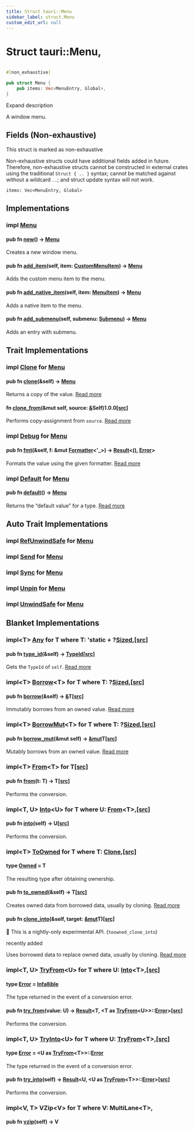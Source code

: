 ```yaml
---
title: Struct tauri::Menu
sidebar_label: struct.Menu
custom_edit_url: null
---
```


  # Struct tauri::Menu,

```rs

#[non_exhaustive]

pub struct Menu {
    pub items: Vec<MenuEntry, Global>,
}
```

Expand description

A window menu.

## Fields (Non-exhaustive)

This struct is marked as non-exhaustive

Non-exhaustive structs could have additional fields added in future. Therefore, non-exhaustive structs cannot be constructed in external crates using the traditional `Struct { .. }` syntax; cannot be matched against without a wildcard `..`; and struct update syntax will not work.

`items: Vec<MenuEntry, Global>`

## Implementations

### impl [Menu](/docs/api/rust/tauri/struct.Menu "struct tauri::Menu")

#### pub fn [new](/docs/api/rust/tauri/about:blank#method.new)() -> [Menu](/docs/api/rust/tauri/struct.Menu "struct tauri::Menu")

Creates a new window menu.

#### pub fn [add_item](/docs/api/rust/tauri/about:blank#method.add_item)(self, item: [CustomMenuItem](/docs/api/rust/tauri/struct.CustomMenuItem "struct tauri::CustomMenuItem")) -> [Menu](/docs/api/rust/tauri/struct.Menu "struct tauri::Menu")

Adds the custom menu item to the menu.

#### pub fn [add_native_item](/docs/api/rust/tauri/about:blank#method.add_native_item)(self, item: [MenuItem](/docs/api/rust/tauri/enum.MenuItem "enum tauri::MenuItem")) -> [Menu](/docs/api/rust/tauri/struct.Menu "struct tauri::Menu")

Adds a native item to the menu.

#### pub fn [add_submenu](/docs/api/rust/tauri/about:blank#method.add_submenu)(self, submenu: [Submenu](/docs/api/rust/tauri/struct.Submenu "struct tauri::Submenu")) -> [Menu](/docs/api/rust/tauri/struct.Menu "struct tauri::Menu")

Adds an entry with submenu.

## Trait Implementations

### impl [Clone](https://doc.rust-lang.org/1.54.0/core/clone/trait.Clone.html "trait core::clone::Clone") for [Menu](/docs/api/rust/tauri/struct.Menu "struct tauri::Menu")

#### pub fn [clone](https://doc.rust-lang.org/1.54.0/core/clone/trait.Clone.html#tymethod.clone)(&self) -> [Menu](/docs/api/rust/tauri/struct.Menu "struct tauri::Menu")

Returns a copy of the value. [Read more](https://doc.rust-lang.org/1.54.0/core/clone/trait.Clone.html#tymethod.clone)

#### fn [clone_from](https://doc.rust-lang.org/1.54.0/core/clone/trait.Clone.html#method.clone_from)(&mut self, source: [&](https://doc.rust-lang.org/1.54.0/std/primitive.reference.html)Self)1.0.0[\[src\]](https://doc.rust-lang.org/1.54.0/src/core/clone.rs.html#130 "goto source code")

Performs copy-assignment from `source`. [Read more](https://doc.rust-lang.org/1.54.0/core/clone/trait.Clone.html#method.clone_from)

### impl [Debug](https://doc.rust-lang.org/1.54.0/core/fmt/trait.Debug.html "trait core::fmt::Debug") for [Menu](/docs/api/rust/tauri/struct.Menu "struct tauri::Menu")

#### pub fn [fmt](https://doc.rust-lang.org/1.54.0/core/fmt/trait.Debug.html#tymethod.fmt)(&self, f: &mut [Formatter](https://doc.rust-lang.org/1.54.0/core/fmt/struct.Formatter.html "struct core::fmt::Formatter")&lt;'\_>) -> [Result](https://doc.rust-lang.org/1.54.0/core/result/enum.Result.html "enum core::result::Result")&lt;[()](https://doc.rust-lang.org/1.54.0/std/primitive.unit.html), [Error](https://doc.rust-lang.org/1.54.0/core/fmt/struct.Error.html "struct core::fmt::Error")>

Formats the value using the given formatter. [Read more](https://doc.rust-lang.org/1.54.0/core/fmt/trait.Debug.html#tymethod.fmt)

### impl [Default](https://doc.rust-lang.org/1.54.0/core/default/trait.Default.html "trait core::default::Default") for [Menu](/docs/api/rust/tauri/struct.Menu "struct tauri::Menu")

#### pub fn [default](https://doc.rust-lang.org/1.54.0/core/default/trait.Default.html#tymethod.default)() -> [Menu](/docs/api/rust/tauri/struct.Menu "struct tauri::Menu")

Returns the “default value” for a type. [Read more](https://doc.rust-lang.org/1.54.0/core/default/trait.Default.html#tymethod.default)

## Auto Trait Implementations

### impl [RefUnwindSafe](https://doc.rust-lang.org/1.54.0/std/panic/trait.RefUnwindSafe.html "trait std::panic::RefUnwindSafe") for [Menu](/docs/api/rust/tauri/struct.Menu "struct tauri::Menu")

### impl [Send](https://doc.rust-lang.org/1.54.0/core/marker/trait.Send.html "trait core::marker::Send") for [Menu](/docs/api/rust/tauri/struct.Menu "struct tauri::Menu")

### impl [Sync](https://doc.rust-lang.org/1.54.0/core/marker/trait.Sync.html "trait core::marker::Sync") for [Menu](/docs/api/rust/tauri/struct.Menu "struct tauri::Menu")

### impl [Unpin](https://doc.rust-lang.org/1.54.0/core/marker/trait.Unpin.html "trait core::marker::Unpin") for [Menu](/docs/api/rust/tauri/struct.Menu "struct tauri::Menu")

### impl [UnwindSafe](https://doc.rust-lang.org/1.54.0/std/panic/trait.UnwindSafe.html "trait std::panic::UnwindSafe") for [Menu](/docs/api/rust/tauri/struct.Menu "struct tauri::Menu")

## Blanket Implementations

### impl&lt;T> [Any](https://doc.rust-lang.org/1.54.0/core/any/trait.Any.html "trait core::any::Any") for T where T: 'static + ?[Sized](https://doc.rust-lang.org/1.54.0/core/marker/trait.Sized.html "trait core::marker::Sized"),[\[src\]](https://doc.rust-lang.org/1.54.0/src/core/any.rs.html#131-135 "goto source code")

#### pub fn [type_id](https://doc.rust-lang.org/1.54.0/core/any/trait.Any.html#tymethod.type_id)(&self) -> [TypeId](https://doc.rust-lang.org/1.54.0/core/any/struct.TypeId.html "struct core::any::TypeId")[\[src\]](https://doc.rust-lang.org/1.54.0/src/core/any.rs.html#132 "goto source code")

Gets the `TypeId` of `self`. [Read more](https://doc.rust-lang.org/1.54.0/core/any/trait.Any.html#tymethod.type_id)

### impl&lt;T> [Borrow](https://doc.rust-lang.org/1.54.0/core/borrow/trait.Borrow.html "trait core::borrow::Borrow")&lt;T> for T where T: ?[Sized](https://doc.rust-lang.org/1.54.0/core/marker/trait.Sized.html "trait core::marker::Sized"),[\[src\]](https://doc.rust-lang.org/1.54.0/src/core/borrow.rs.html#208-213 "goto source code")

#### pub fn [borrow](https://doc.rust-lang.org/1.54.0/core/borrow/trait.Borrow.html#tymethod.borrow)(&self) -> [&](https://doc.rust-lang.org/1.54.0/std/primitive.reference.html)T[\[src\]](https://doc.rust-lang.org/1.54.0/src/core/borrow.rs.html#210 "goto source code")

Immutably borrows from an owned value. [Read more](https://doc.rust-lang.org/1.54.0/core/borrow/trait.Borrow.html#tymethod.borrow)

### impl&lt;T> [BorrowMut](https://doc.rust-lang.org/1.54.0/core/borrow/trait.BorrowMut.html "trait core::borrow::BorrowMut")&lt;T> for T where T: ?[Sized](https://doc.rust-lang.org/1.54.0/core/marker/trait.Sized.html "trait core::marker::Sized"),[\[src\]](https://doc.rust-lang.org/1.54.0/src/core/borrow.rs.html#216-220 "goto source code")

#### pub fn [borrow_mut](https://doc.rust-lang.org/1.54.0/core/borrow/trait.BorrowMut.html#tymethod.borrow_mut)(&mut self) -> [&mut](https://doc.rust-lang.org/1.54.0/std/primitive.reference.html)T[\[src\]](https://doc.rust-lang.org/1.54.0/src/core/borrow.rs.html#217 "goto source code")

Mutably borrows from an owned value. [Read more](https://doc.rust-lang.org/1.54.0/core/borrow/trait.BorrowMut.html#tymethod.borrow_mut)

### impl&lt;T> [From](https://doc.rust-lang.org/1.54.0/core/convert/trait.From.html "trait core::convert::From")&lt;T> for T[\[src\]](https://doc.rust-lang.org/1.54.0/src/core/convert/mod.rs.html#544-548 "goto source code")

#### pub fn [from](https://doc.rust-lang.org/1.54.0/core/convert/trait.From.html#tymethod.from)(t: T) -> T[\[src\]](https://doc.rust-lang.org/1.54.0/src/core/convert/mod.rs.html#545 "goto source code")

Performs the conversion.

### impl&lt;T, U> [Into](https://doc.rust-lang.org/1.54.0/core/convert/trait.Into.html "trait core::convert::Into")&lt;U> for T where U: [From](https://doc.rust-lang.org/1.54.0/core/convert/trait.From.html "trait core::convert::From")&lt;T>,[\[src\]](https://doc.rust-lang.org/1.54.0/src/core/convert/mod.rs.html#533-540 "goto source code")

#### pub fn [into](https://doc.rust-lang.org/1.54.0/core/convert/trait.Into.html#tymethod.into)(self) -> U[\[src\]](https://doc.rust-lang.org/1.54.0/src/core/convert/mod.rs.html#537 "goto source code")

Performs the conversion.

### impl&lt;T> [ToOwned](https://doc.rust-lang.org/1.54.0/alloc/borrow/trait.ToOwned.html "trait alloc::borrow::ToOwned") for T where T: [Clone](https://doc.rust-lang.org/1.54.0/core/clone/trait.Clone.html "trait core::clone::Clone"),[\[src\]](https://doc.rust-lang.org/1.54.0/src/alloc/borrow.rs.html#84-96 "goto source code")

#### type [Owned](https://doc.rust-lang.org/1.54.0/alloc/borrow/trait.ToOwned.html#associatedtype.Owned) = T

The resulting type after obtaining ownership.

#### pub fn [to_owned](https://doc.rust-lang.org/1.54.0/alloc/borrow/trait.ToOwned.html#tymethod.to_owned)(&self) -> T[\[src\]](https://doc.rust-lang.org/1.54.0/src/alloc/borrow.rs.html#89 "goto source code")

Creates owned data from borrowed data, usually by cloning. [Read more](https://doc.rust-lang.org/1.54.0/alloc/borrow/trait.ToOwned.html#tymethod.to_owned)

#### pub fn [clone_into](https://doc.rust-lang.org/1.54.0/alloc/borrow/trait.ToOwned.html#method.clone_into)(&self, target: [&mut](https://doc.rust-lang.org/1.54.0/std/primitive.reference.html)T)[\[src\]](https://doc.rust-lang.org/1.54.0/src/alloc/borrow.rs.html#93 "goto source code")

🔬 This is a nightly-only experimental API. (`toowned_clone_into`)

recently added

Uses borrowed data to replace owned data, usually by cloning. [Read more](https://doc.rust-lang.org/1.54.0/alloc/borrow/trait.ToOwned.html#method.clone_into)

### impl&lt;T, U> [TryFrom](https://doc.rust-lang.org/1.54.0/core/convert/trait.TryFrom.html "trait core::convert::TryFrom")&lt;U> for T where U: [Into](https://doc.rust-lang.org/1.54.0/core/convert/trait.Into.html "trait core::convert::Into")&lt;T>,[\[src\]](https://doc.rust-lang.org/1.54.0/src/core/convert/mod.rs.html#581-590 "goto source code")

#### type [Error](https://doc.rust-lang.org/1.54.0/core/convert/trait.TryFrom.html#associatedtype.Error) = [Infallible](https://doc.rust-lang.org/1.54.0/core/convert/enum.Infallible.html "enum core::convert::Infallible")

The type returned in the event of a conversion error.

#### pub fn [try_from](https://doc.rust-lang.org/1.54.0/core/convert/trait.TryFrom.html#tymethod.try_from)(value: U) -> [Result](https://doc.rust-lang.org/1.54.0/core/result/enum.Result.html "enum core::result::Result")&lt;T, &lt;T as [TryFrom](https://doc.rust-lang.org/1.54.0/core/convert/trait.TryFrom.html "trait core::convert::TryFrom")&lt;U>>::[Error](https://doc.rust-lang.org/1.54.0/core/convert/trait.TryFrom.html#associatedtype.Error "type core::convert::TryFrom::Error")>[\[src\]](https://doc.rust-lang.org/1.54.0/src/core/convert/mod.rs.html#587 "goto source code")

Performs the conversion.

### impl&lt;T, U> [TryInto](https://doc.rust-lang.org/1.54.0/core/convert/trait.TryInto.html "trait core::convert::TryInto")&lt;U> for T where U: [TryFrom](https://doc.rust-lang.org/1.54.0/core/convert/trait.TryFrom.html "trait core::convert::TryFrom")&lt;T>,[\[src\]](https://doc.rust-lang.org/1.54.0/src/core/convert/mod.rs.html#567-576 "goto source code")

#### type [Error](https://doc.rust-lang.org/1.54.0/core/convert/trait.TryInto.html#associatedtype.Error) = &lt;U as [TryFrom](https://doc.rust-lang.org/1.54.0/core/convert/trait.TryFrom.html "trait core::convert::TryFrom")&lt;T>>::[Error](https://doc.rust-lang.org/1.54.0/core/convert/trait.TryFrom.html#associatedtype.Error "type core::convert::TryFrom::Error")

The type returned in the event of a conversion error.

#### pub fn [try_into](https://doc.rust-lang.org/1.54.0/core/convert/trait.TryInto.html#tymethod.try_into)(self) -> [Result](https://doc.rust-lang.org/1.54.0/core/result/enum.Result.html "enum core::result::Result")&lt;U, &lt;U as [TryFrom](https://doc.rust-lang.org/1.54.0/core/convert/trait.TryFrom.html "trait core::convert::TryFrom")&lt;T>>::[Error](https://doc.rust-lang.org/1.54.0/core/convert/trait.TryFrom.html#associatedtype.Error "type core::convert::TryFrom::Error")>[\[src\]](https://doc.rust-lang.org/1.54.0/src/core/convert/mod.rs.html#573 "goto source code")

Performs the conversion.

### impl&lt;V, T> VZip&lt;V> for T where V: MultiLane&lt;T>,

#### pub fn [vzip](/docs/api/rust/tauri/about:blank#tymethod.vzip)(self) -> V
  